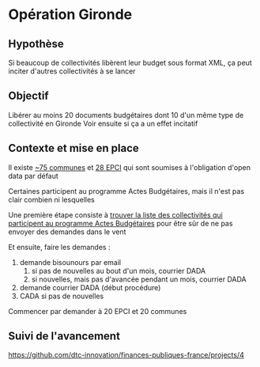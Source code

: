 # Opération Gironde

## Hypothèse

Si beaucoup de collectivités libèrent leur budget sous format XML, ça peut inciter d'autres collectivités à se lancer


## Objectif

Libérer au moins 20 documents budgétaires dont 10 d'un même type de collectivité en Gironde
Voir ensuite si ça a un effet incitatif


## Contexte et mise en place

Il existe [~75 communes](https://fr.wikipedia.org/wiki/Liste_des_communes_de_la_Gironde) et [28 EPCI](https://fr.wikipedia.org/wiki/Liste_des_intercommunalit%C3%A9s_de_la_Gironde) qui sont soumises à l'obligation d'open data par défaut

Certaines participent au programme Actes Budgétaires, mais il n'est pas clair combien ni lesquelles

Une première étape consiste à [trouver la liste des collectivités qui participent au programme Actes Budgétaires](https://github.com/dtc-innovation/finances-publiques-france/issues/6) pour être sûr de ne pas envoyer des demandes dans le vent

Et ensuite, faire les demandes :
1. demande bisounours par email
    1. si pas de nouvelles au bout d'un mois, courrier DADA
    2. si nouvelles, mais pas d'avancée pendant un mois, courrier DADA
2. demande courrier DADA (début procédure)
3. CADA si pas de nouvelles


Commencer par demander à 20 EPCI et 20 communes


## Suivi de l'avancement

https://github.com/dtc-innovation/finances-publiques-france/projects/4